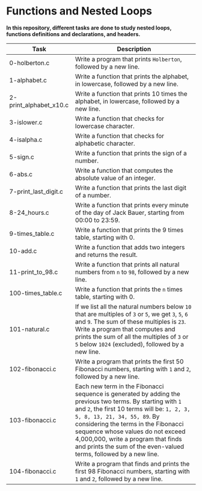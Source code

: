 # Functions and Nested Loops

**In this repository, different tasks are done to study nested loops, functions
definitions and declarations, and headers.**


| Task | Description |
|--|--|
| 0-holberton.c | Write a program that prints `Holberton`, followed by a new line. |
| 1-alphabet.c | Write a function that prints the alphabet, in lowercase, followed by a new line. |
| 2-print_alphabet_x10.c | Write a function that prints 10 times the alphabet, in lowercase, followed by a new line. |
| 3-islower.c | Write a function that checks for lowercase character. |
| 4-isalpha.c |  Write a function that checks for alphabetic character.|
| 5-sign.c | Write a function that prints the sign of a number. |
| 6-abs.c | Write a function that computes the absolute value of an integer. |
| 7-print_last_digit.c |  Write a function that prints the last digit of a number.|
|8-24_hours.c | Write a function that prints every minute of the day of Jack Bauer, starting from 00:00 to 23:59. |
| 9-times_table.c | Write a function that prints the 9 times table, starting with 0. |
| 10-add.c |Write a function that adds two integers and returns the result.  |
| 11-print_to_98.c | Write a function that prints all natural numbers from `n` to `98`, followed by a new line. |
| 100-times_table.c | Write a function that prints the `n` times table, starting with 0. |
| 101-natural.c| If we list all the natural numbers below `10` that are multiples of `3` or `5`, we get `3`, `5`, `6` and `9`. The sum of these multiples is `23`. Write a program that computes and prints the sum of all the multiples of `3` or `5` below `1024` (excluded), followed by a new line. |
| 102-fibonacci.c | Write a program that prints the first 50 Fibonacci numbers, starting with `1` and `2`, followed by a new line. |
| 103-fibonacci.c | Each new term in the Fibonacci sequence is generated by adding the previous two terms. By starting with `1` and `2`, the first 10 terms will be: `1, 2, 3, 5, 8, 13, 21, 34, 55, 89`. By considering the terms in the Fibonacci sequence whose values do not exceed 4,000,000, write a program that finds and prints the sum of the even-valued terms, followed by a new line. |
| 104-fibonacci.c | Write a program that finds and prints the first 98 Fibonacci numbers, starting with `1` and `2`, followed by a new line. |


